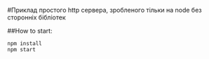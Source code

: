 #Приклад простого http сервера, зробленого тільки на node без сторонніх бібліотек

##How to start:
```
npm install
npm start
```
